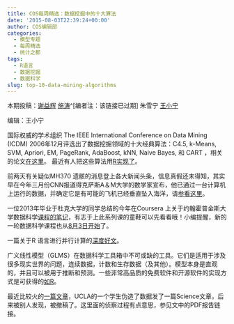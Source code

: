 ```yaml
---
title: COS每周精选：数据挖掘中的十大算法
date: '2015-08-03T22:39:24+00:00'
author: COS编辑部
categories:
  - 模型专题
  - 每周精选
  - 统计之都
tags:
  - R语言
  - 数据挖掘
  - 数据科学
slug: top-10-data-mining-algorithms
---
```


本期投稿：[谢益辉](http://yihui.name) [施涛](http://blog.cos.name/taoshi/)^[编者注：该链接已过期]
朱雪宁 [王小宁](http://www.weibo.com/p/1005051756465937/home?from=page_100505&mod=TAB&noscale_head=1#_0)


编辑：王小宁

国际权威的学术组织 The IEEE International Conference on Data Mining (ICDM) 2006年12月评选出了数据挖掘领域的十大经典算法：C4.5, k-Means, SVM, Apriori, EM, PageRank, AdaBoost, kNN, Naive Bayes, 和 CART ，相关的论文[在这里](http://www.cs.umd.edu/~samir/498/10Algorithms-08.pdf)。
最近有人把这些算法用[R实现了](http://rayli.net/blog/data/top-10-data-mining-algorithms-in-plain-r/)。

<!--more-->

前两天有关疑似MH370 遗骸的消息登上各大新闻头条，信息真假还未得知，其实早在今年三月份CNN报道得克萨斯A＆M大学的数学家宣布，他已通过一台计算机上运行的数据，并确定它是有可能的飞机已经垂直坠入海洋，请[参看这里](http://www.cnn.com/2014/03/21/us/malaysia-airlines-flight-370-theories/index.html)。

一位2013年毕业于杜克大学的同学总结的今年在Coursera 上关于约翰霍普金斯大学数据科学[课程的笔记](https://sux13.github.io/DataScienceSpCourseNotes/)，有志于上此系列课的童鞋可以先看看哦！小编提醒，新的一轮数据科学课程也从[8月3日开始](https://www.coursera.org/specialization/jhudatascience/1?utm_source=spark&utm_medium=banner)了。

一篇关于R 语言进行并行计算的[深度好文](http://wrathematics.github.io/RparallelGuide/)。

广义线性模型（GLMS）在数据科学工具箱中不可或缺的工具。它们是适用于涉及很多现实世界的问题，连续数据，计数和生存数据（及其他）。模型本身是直观的，并且可以被用于推断和预测。一些非常高品质的免费软件和开源软件的实现方式是可获得的[如R](http://bwlewis.github.io/GLM/)。

最近比较火的[一篇文章](http://www.thisamericanlife.org/blog/2015/05/canvassers-study-in-episode-555-has-been-retracted)，UCLA的一个学生伪造了数据发了一篇Science文章，后来被别人发现，被撤稿了。这里面的侦察过程有点意思，参见文中的PDF报告链接。
